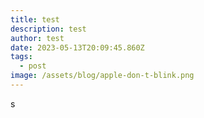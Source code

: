 ```yaml
---
title: test
description: test
author: test
date: 2023-05-13T20:09:45.860Z
tags:
  - post
image: /assets/blog/apple-don-t-blink.png
---
```

s